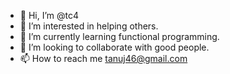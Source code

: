 - 👋 Hi, I’m @tc4
- 👀 I’m interested in helping others.
- 🌱 I’m currently learning functional programming.
- 💞️ I’m looking to collaborate with good people.
- 📫 How to reach me tanuj46@gmail.com

<!---
tc4/tc4 is a ✨ special ✨ repository because its `README.md` (this file) appears on your GitHub profile.
You can click the Preview link to take a look at your changes.
--->
